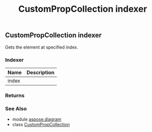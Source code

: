 ﻿---
title: CustomPropCollection indexer
second_title: Aspose.Diagram for Python via .NET API References
description: 
type: docs
weight: 60
url: /python-net/aspose.diagram/custompropcollection/__getitem__/
is_root: false
---

## CustomPropCollection indexer


Gets the element at specified index.
### Indexer
| Name | Description |
| :- | :- |
| index |  |


### Returns 




### See Also
* module [aspose.diagram](../../)
* class [CustomPropCollection](/diagram/python-net/aspose.diagram/custompropcollection)
